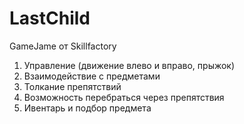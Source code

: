 # LastChild
 GameJame от Skillfactory

1) Управление (движение влево и вправо, прыжок)
2) Взаимодействие с предметами
3) Толкание препятствий
4) Возможность перебраться через препятствия
5) Ивентарь и подбор предмета
